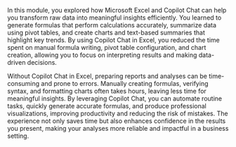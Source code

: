 In this module, you explored how Microsoft Excel and Copilot Chat can help you transform raw data into meaningful insights efficiently. You learned to generate formulas that perform calculations accurately, summarize data using pivot tables, and create charts and text-based summaries that highlight key trends. By using Copilot Chat in Excel, you reduced the time spent on manual formula writing, pivot table configuration, and chart creation, allowing you to focus on interpreting results and making data-driven decisions.

Without Copilot Chat in Excel, preparing reports and analyses can be time-consuming and prone to errors. Manually creating formulas, verifying syntax, and formatting charts often takes hours, leaving less time for meaningful insights. By leveraging Copilot Chat, you can automate routine tasks, quickly generate accurate formulas, and produce professional visualizations, improving productivity and reducing the risk of mistakes. The experience not only saves time but also enhances confidence in the results you present, making your analyses more reliable and impactful in a business setting.